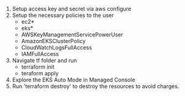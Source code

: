 1. Setup access key and secret via aws configure
2. Setup the necessary policies to the user
   - ec2*
   - eks*
   - AWSKeyManagementServicePowerUser
   - AmazonEKSClusterPolicy
   - CloudWatchLogsFullAccess
   - IAMFullAccess
3. Navigate tf folder and run
   - terraform init
   - teraform apply
4. Explore the EKS Auto Mode in Managed Console
5. Run 'terraform destroy' to destroy the resources to avoid charges.
